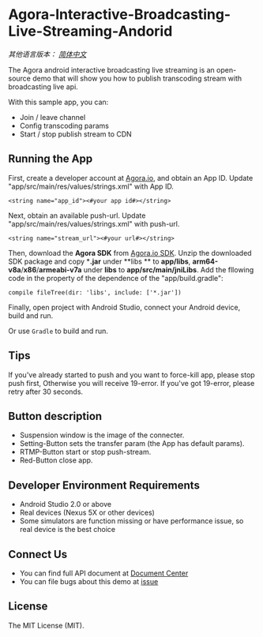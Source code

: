 # **Agora-Interactive-Broadcasting-Live-Streaming-Andorid**

*其他语言版本： [简体中文](README.zh.md)*

The Agora android interactive broadcasting live streaming is an open-source demo that will show you how to publish transcoding stream with broadcasting live api.

With this sample app, you can:

- Join / leave channel
- Config transcoding params
- Start / stop publish stream to CDN

## Running the App

First, create a developer account at [Agora.io](https://dashboard.agora.io/signin/), and obtain an App ID. Update  "app/src/main/res/values/strings.xml" with App ID.

```
<string name="app_id"><#your app id#></string>
```

Next, obtain an available push-url. Update "app/src/main/res/values/strings.xml" with push-url.

```
<string name="stream_url"><#your url#></string>
```

Then, download the **Agora SDK** from [Agora.io SDK](https://www.agora.io/en/download/). Unzip the downloaded SDK package and copy ***.jar** under **libs ** to **app/libs**, **arm64-v8a**/**x86**/**armeabi-v7a** under **libs** to **app/src/main/jniLibs**. Add the fllowing code in the property of the dependence of the "app/build.gradle":

```
compile fileTree(dir: 'libs', include: ['*.jar'])
```

Finally, open project with Android Studio, connect your Android device, build and run.

Or use `Gradle` to build and run.

## Tips
If you've already started to push and you want to force-kill app, please stop push first, Otherwise you will receive 19-error. If you've got 19-error, please retry after 30 seconds.

## Button description
 - Suspension window is the image of the connecter.
 - Setting-Button sets the transfer param (the App has default params).
 - RTMP-Button start or stop push-stream.
 - Red-Button close app.
## Developer Environment Requirements

- Android Studio 2.0 or above
- Real devices (Nexus 5X or other devices)
- Some simulators are function missing or have performance issue, so real device is the best choice

## Connect Us
- You can find full API document at [Document Center](https://docs.agora.io/en/)
- You can file bugs about this demo at [issue](https://github.com/AgoraIO/Advanced-Interactive-Broadcasting/issues)

## License

The MIT License (MIT).
